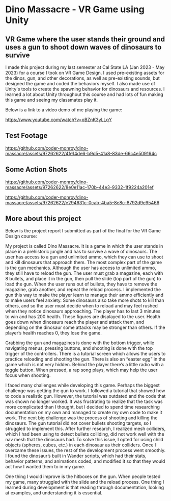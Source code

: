 # Dino Massacre - VR Game using Unity

## VR Game where the user stands their ground and uses a gun to shoot down waves of dinosaurs to survive

I made this project during my last semester at Cal State LA (Jan 2023 - May 2023) for a course I took on VR Game Design. I used pre-existing assets
for the dinos, gun, and other decorations, as well as pre-existing sounds, but designed the game and coded the behaviors myself. I also made use of
Unity's tools to create the spawning behavior for dinosaurs and resources. I learned a lot about Unity throughout this course and had lots of fun 
making this game and seeing my classmates play it.

Below is a link to a video demo of me playing the game:

https://www.youtube.com/watch?v=oBZnK3yLLqY

## Test Footage

https://github.com/coder-monroy/dino-massacre/assets/97262622/4fe14de6-b9d5-41a8-83de-66c4e509164c

## Some Action Shots

https://github.com/coder-monroy/dino-massacre/assets/97262622/8e0e11ac-170b-44e3-9332-1f9224a201ef

https://github.com/coder-monroy/dino-massacre/assets/97262622/e294631c-0cab-4ba5-8e8c-8792d9e95466

## More about this project

Below is the project report I submitted as part of the final for the VR Game Design course:

My project is called Dino Massacre. It is a game in which the user stands in place in a prehistoric jungle and has to survive a wave of dinosaurs. The user has access to a gun and unlimited ammo, which they can use to shoot and kill dinosaurs that approach them. The most complex part of the game is the gun mechanics. Although the user has access to unlimited ammo, they still have to reload the gun. The user must grab a magazine, each with 8 bullets, and place it in the gun, then pull the slide (top part of the gun) to load the gun. When the user runs out of bullets, they have to remove the magazine, grab another, and repeat the reload process. I implemented the gun this way to make the player learn to manage their ammo efficiently and to make users feel anxiety. Some dinosaurs also take more shots to kill than others, and so the user must decide when to reload and may feel rushed when they notice dinosaurs approaching. The player has to last 3 minutes to win and has 200 health. These figures are displayed to the user. Health goes down when dinosaurs reach the player and attack them, and depending on the dinosaur some attacks may be stronger than others.  If the player’s health reaches 0, they lose the game.

Grabbing the gun and magazines is done with the bottom trigger, while navigating menus, pressing buttons, and shooting is done with the top trigger of the controllers. There is a tutorial screen which allows the users to practice reloading and shooting the gun. There is also an “easter egg” in the game which is not very hidden. Behind the player there’s a little radio with a toggle button. When pressed, a rap song plays, which may help the user focus when shooting. 
 
I faced many challenges while developing this game. Perhaps the biggest challenge was getting the gun to work. I followed a tutorial that showed how to code a realistic gun. However, the tutorial was outdated and the code that was shown no longer worked. It was frustrating to realize that the task was more complicated than I thought, but I decided to spend time researching documentation on my own and managed to create my own code to make it work. The next big challenge was the process of shooting and killing the dinosaurs. The gun tutorial did not cover bullets shooting targets, so I struggled to implement this. After further research, I realized mesh colliders, which I had been using to detect bullets colliding, did not work well with the nav mesh that the dinosaurs had. To solve this issue, I opted for using child objects (spheres, cubes, etc.) in each dinosaur as their colliders. Once I overcame these issues, the rest of the development process went smoothly. I found the dinosaur’s built in Wander scripts, which had their stats, behavior patterns, and animations coded, and modified it so that they would act how I wanted them to in my game. 
 
One thing I would improve is the hitboxes on the gun. When people tested my game, many struggled with the slide and the reload process. One thing I learned during development is that reading through documentation, looking at examples, and understanding it is essential.
